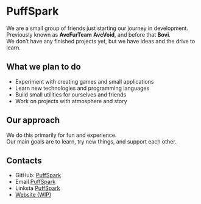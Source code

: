 # PuffSpark

We are a small group of friends just starting our journey in development.  
Previously known as **AvcFurTeam** **AvcVoid**, and before that **Bovi**.  
We don’t have any finished projects yet, but we have ideas and the drive to learn.

## What we plan to do
- Experiment with creating games and small applications
- Learn new technologies and programming languages
- Build small utilities for ourselves and friends
- Work on projects with atmosphere and story

## Our approach
We do this primarily for fun and experience.  
Our main goals are to learn, try new things, and support each other.

## Contacts
- GitHub: [PuffSpark](https://github.com/PuffSpark)
- Email [PuffSpark](mailto:PuffSpark@gmail.com)
- Linksta [PuffSpark](https://linksta.cc/@BOVi_Re)
- [Website (WIP)](https://www.youtube.com/watch?v=dQw4w9WgXcQ)
